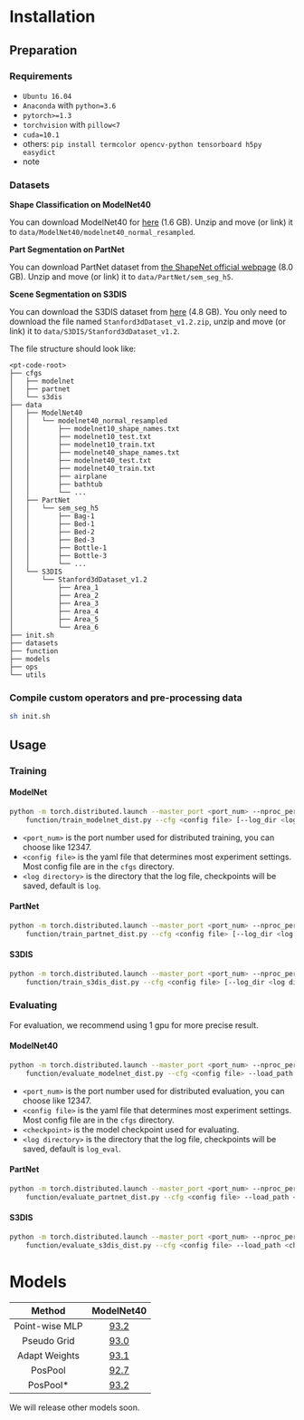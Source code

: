 # Installation

## Preparation

### Requirements
- `Ubuntu 16.04`
- `Anaconda` with `python=3.6`
- `pytorch>=1.3`
- `torchvision` with  `pillow<7`
- `cuda=10.1`
- others: `pip install termcolor opencv-python tensorboard h5py easydict`
- note


### Datasets
**Shape Classification on ModelNet40**

You can download ModelNet40 for [here](https://shapenet.cs.stanford.edu/media/modelnet40_normal_resampled.zip) (1.6 GB). Unzip and move (or link) it to `data/ModelNet40/modelnet40_normal_resampled`.

**Part Segmentation on PartNet**

You can download PartNet dataset from [the ShapeNet official webpage](https://www.shapenet.org/download/parts) (8.0 GB). Unzip and move (or link) it to `data/PartNet/sem_seg_h5`.

**Scene Segmentation on S3DIS**

You can download the S3DIS dataset from [here](https://goo.gl/forms/4SoGp4KtH1jfRqEj2") (4.8 GB). You only need to download the file named `Stanford3dDataset_v1.2.zip`, unzip and move (or link) it to `data/S3DIS/Stanford3dDataset_v1.2`.

The file structure should look like:
```
<pt-code-root>
├── cfgs
│   ├── modelnet
│   ├── partnet
│   └── s3dis
├── data
│   ├── ModelNet40
│   │   └── modelnet40_normal_resampled
│   │       ├── modelnet10_shape_names.txt
│   │       ├── modelnet10_test.txt
│   │       ├── modelnet10_train.txt
│   │       ├── modelnet40_shape_names.txt
│   │       ├── modelnet40_test.txt
│   │       ├── modelnet40_train.txt
│   │       ├── airplane
│   │       ├── bathtub
│   │       └── ...
│   ├── PartNet
│   │   └── sem_seg_h5
│   │       ├── Bag-1
│   │       ├── Bed-1
│   │       ├── Bed-2
│   │       ├── Bed-3
│   │       ├── Bottle-1
│   │       ├── Bottle-3
│   │       └── ...
│   └── S3DIS
│       └── Stanford3dDataset_v1.2
│           ├── Area_1
│           ├── Area_2
│           ├── Area_3
│           ├── Area_4
│           ├── Area_5
│           └── Area_6
├── init.sh
├── datasets
├── function
├── models
├── ops
└── utils
```

### Compile custom operators and pre-processing data
```bash
sh init.sh
```

## Usage

### Training

#### ModelNet
```bash
python -m torch.distributed.launch --master_port <port_num> --nproc_per_node <num_of_gpus_to_use> \
    function/train_modelnet_dist.py --cfg <config file> [--log_dir <log directory>]
```
- `<port_num>` is the port number used for distributed training, you can choose like 12347.
- `<config file>` is the yaml file that determines most experiment settings. Most config file are in the `cfgs` directory.
- `<log directory>` is the directory that the log file, checkpoints will be saved, default is `log`.

#### PartNet
```bash
python -m torch.distributed.launch --master_port <port_num> --nproc_per_node <num_of_gpus_to_use> \
    function/train_partnet_dist.py --cfg <config file> [--log_dir <log directory>]
```

#### S3DIS
```bash
python -m torch.distributed.launch --master_port <port_num> --nproc_per_node <num_of_gpus_to_use> \
    function/train_s3dis_dist.py --cfg <config file> [--log_dir <log directory>]
```

### Evaluating
For evaluation, we recommend using 1 gpu for more precise result.
#### ModelNet40
```bash
python -m torch.distributed.launch --master_port <port_num> --nproc_per_node 1 \
    function/evaluate_modelnet_dist.py --cfg <config file> --load_path <checkpoint> [--log_dir <log directory>]
 ```
- `<port_num>` is the port number used for distributed evaluation, you can choose like 12347.
- `<config file>` is the yaml file that determines most experiment settings. Most config file are in the `cfgs` directory.
- `<checkpoint>` is the model checkpoint used for evaluating.
- `<log directory>` is the directory that the log file, checkpoints will be saved, default is `log_eval`.

#### PartNet
```bash
python -m torch.distributed.launch --master_port <port_num> --nproc_per_node 1 \
    function/evaluate_partnet_dist.py --cfg <config file> --load_path <checkpoint> [--log_dir <log directory>]
```

#### S3DIS
```bash
python -m torch.distributed.launch --master_port <port_num> --nproc_per_node 1 \
    function/evaluate_s3dis_dist.py --cfg <config file> --load_path <checkpoint> [--log_dir <log directory>]
```

# Models

|Method | ModelNet40 |
|:---:|:---:|
|Point-wise MLP| [93.2](https://drive.google.com/file/d/1L6WHoDAijkn3r6fvEul5KvHF79KEYxC8/view?usp=sharing) | 
|Pseudo Grid| [93.0](https://drive.google.com/drive/folders/1xBo_rIst6k-69kp6agO2opew3AlYFyjh?usp=sharing) | 
|Adapt Weights| [93.1](https://drive.google.com/file/d/1tu8kO5Fyir1V3Doy-6MguJ58nkPfoIMh/view?usp=sharing) | 
|PosPool| [92.7](https://drive.google.com/file/d/1Mu87SD3VH11nmj85g3uYbIASA3lK8cm4/view?usp=sharing) | 
|PosPool*| [93.2](https://drive.google.com/file/d/1_4o2osPQzM1WQ6QDqkLpwS0m0bsgHVGw/view?usp=sharing) |


We will release other models soon.